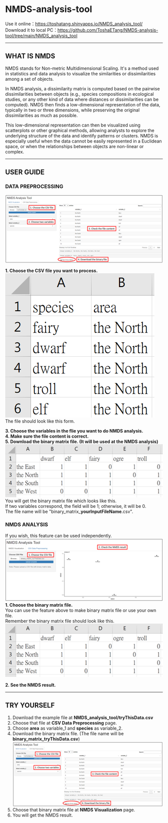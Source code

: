 # NMDS-analysis-tool

Use it online：https://toshatang.shinyapps.io/NMDS_analysis_tool/  
Download it to local PC：https://github.com/ToshaETang/NMDS-analysis-tool/tree/main/NMDS_analysis_tool  

---------------  

## WHAT IS NMDS  
NMDS stands for Non-metric Multidimensional Scaling. It's a method used in statistics and data analysis to visualize the similarities or dissimilarities among a set of objects.  

In NMDS analysis, a dissimilarity matrix is computed based on the pairwise dissimilarities between objects (e.g., species compositions in ecological studies, or any other kind of data where distances or dissimilarities can be computed). NMDS then finds a low-dimensional representation of the data, typically in two or three dimensions, while preserving the original dissimilarities as much as possible.  

This low-dimensional representation can then be visualized using scatterplots or other graphical methods, allowing analysts to explore the underlying structure of the data and identify patterns or clusters. NMDS is especially useful when the data cannot be easily represented in a Euclidean space, or when the relationships between objects are non-linear or complex.  

------------  

## USER GUIDE
### DATA PREPROCESSING

![CSV](https://github.com/ToshaETang/NMDS-analysis-tool/blob/main/picture/CSV.png)   

**1. Choose the CSV file you want to process.**  
   ![CSV_input_file_form](https://github.com/ToshaETang/NMDS-analysis-tool/blob/main/picture/CSV_input_file_form.png)  
   The file should look like this form.  
   
**3. Choose the variables in the flie you want to do NMDS analysis.**  
**4. Make sure the file content is correct.**  
**5. Download the binary matrix file. (It will be used at the NMDS analysis)**  
   ![CSV_binary_matrix](https://github.com/ToshaETang/NMDS-analysis-tool/blob/main/picture/CSV_binary_matrix.png)    
   You will get the binary matrix file which looks like this.   
   If two variables correspond, the field will be 1; otherwise, it will be 0.  
   The file name will be "binary_matrix_**yourInputFileName**.csv".  

### NMDS ANALYSIS  
If you wish, this feature can be used independently.  
![NMDS](https://github.com/ToshaETang/NMDS-analysis-tool/blob/main/picture/NMDS.png)  
**1. Choose the binary matrix file.**  
You can use the feature above to make binary matrix file or use your own file.  
Remember the binary matrix file should look like this.  
![CSV_binary_matrix](https://github.com/ToshaETang/NMDS-analysis-tool/blob/main/picture/CSV_binary_matrix.png)    

**2. See the NMDS result.**  

------------  
## TRY YOURSELF  
1. Download the example file at **NMDS_analysis_tool/tryThisData.csv**
2. Choose that file at **CSV Data Preprocessing** page.
3. Choose **area** as variable_1 and **species** as variable_2.
4. Download the binary matrix file. (The file name will be **binary_matrix_tryThisData.csv**)  
![CSV](https://github.com/ToshaETang/NMDS-analysis-tool/blob/main/picture/CSV.png)   
5. Choose that binary matrix file at **NMDS Visualization** page.
6. You will get the NMDS result.  
